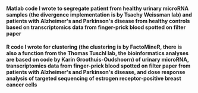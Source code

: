 #### Matlab code I wrote to segregate patient from healthy urinary microRNA samples (the divergence implementation is by Tsachy Weissman lab) and patients with Alzheimer's and Parkinson's disease from healthy controls based on transcriptomics data from finger-prick blood spotted on filter paper

#### R code I wrote for clustering (the clustering is by FactoMineR, there is also a function from the Thomas Tuschl lab, the bioinformatics analyses are based on code by Karin Groothuis-Oudshoorn) of urinary microRNA, transcriptomics data from finger-prick blood spotted on filter paper from patients with Alzheimer's and Parkinson's disease, and dose response analysis of targeted sequencing of estrogen receptor-positive breast cancer cells
